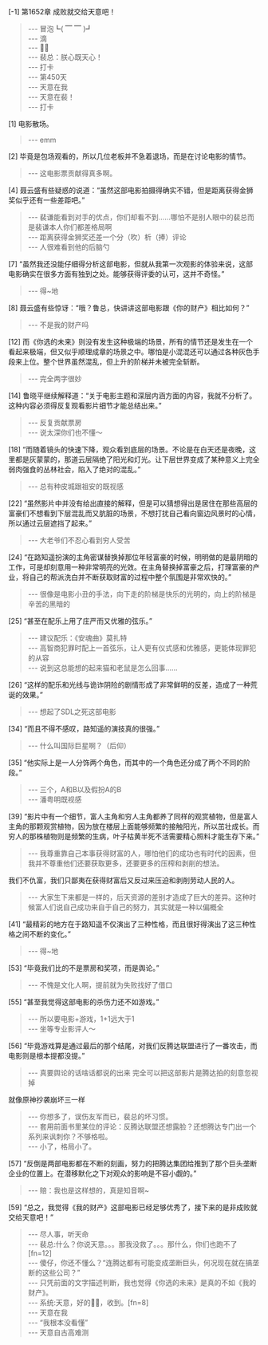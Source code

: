 
[-1] 第1652章 成败就交给天意吧！
>--- 冒泡┗( ▔ ▔ )┛<br>
>--- 滴<br>
>--- 🐾👣<br>
>--- 裴总：朕心既天心！<br>
>--- 打卡<br>
>--- 第450天<br>
>--- 天意在我<br>
>--- 天意在裴！<br>
>--- 打卡<br>

[1] 电影散场。
>--- emm<br>

[2] 毕竟是包场观看的，所以几位老板并不急着退场，而是在讨论电影的情节。
>--- 这电影票贡献得真多啊。<br>

[4] 聂云盛有些疑惑的说道：“虽然这部电影拍摄得确实不错，但是距离获得金狮奖似乎还有一些差距吧。”
>--- 裴谦能看到对手的优点，你们却看不到……哪怕不是别人眼中的裴总而是裴谦本人你们都差格局啊<br>
>--- 距离获得金狮奖还差一个分（吹）析（捧）评论<br>
>--- 人很难看到他的后脑勺<br>

[7] “虽然我还没能仔细得分析这部电影，但就从我第一次观影的体验来说，这部电影确实在很多方面有独到之处。能够获得评委的认可，这并不奇怪。”
>--- 得~地<br>

[8] 聂云盛有些惊讶：“哦？鲁总，快讲讲这部电影跟《你的财产》相比如何？”
>--- 不是我的财产吗<br>

[12] 而《你选的未来》则没有发生这种极端的场景，所有的情节还是发生在一个看起来极端，但又似乎顺理成章的场景之中。哪怕是小混混还可以通过各种灰色手段来上位。整个世界虽然混乱，但上升的阶梯并未被完全斩断。
>--- 完全两字很妙<br>

[14] 鲁晓平继续解释道：“关于电影主题和深层内涵方面的内容，我就不分析了。这种内容必须得反复观看影片细节才能总结出来。”
>--- 反复贡献票房<br>
>--- 说太深你们也不懂～<br>

[18] “而随着镜头的快速下降，观众看到底层的场景。不论是在白天还是夜晚，这里都是灰蒙蒙的，那道云层隔绝了阳光和灯光。让下层世界变成了某种意义上完全弱肉强食的丛林社会，陷入了绝对的混乱。”
>--- 总有种皮城跟祖安的既视感<br>

[22] “虽然影片中并没有给出直接的解释，但是可以猜想得出是居住在那些高层的富豪们不想看到下层混乱而又肮脏的场景，不想打扰自己看向窗边风景时的心情，所以通过云层遮挡了起来。”
>--- 大老爷们不忍心看到穷人受苦<br>

[24] “在路知遥扮演的主角密谋替换掉那位年轻富豪的时候，明明做的是最阴暗的工作，可是却刻意用一种非常明亮的光效。在主角替换掉富豪之后，打理富豪的产业，将自己的帮派洗白并不断获取财富的过程中整个氛围是非常欢快的。”
>--- 很像是电影小丑的手法，向下走的阶梯是快乐的光明的，向上的阶梯是辛苦的黑暗的<br>

[25] “甚至在配乐上用了庄严而又优雅的弦乐。”
>--- 建议配乐：《安魂曲》莫扎特<br>
>--- 高智商犯罪时配上一首弦乐，让人更有仪式感和优雅感，更能体现罪犯的从容<br>
>--- 说到这总能想的起来猫和老鼠是怎么回事……<br>

[26] “这样的配乐和光线与诡诈阴险的剧情形成了非常鲜明的反差，造成了一种荒诞的效果。”
>--- 想起了SDL之死这部电影<br>

[34] “而且不得不感叹，路知遥的演技真的很强。”
>--- 什么叫国际巨星啊？（后仰）<br>

[35] “他实际上是一人分饰两个角色，而其中的一个角色还分成了两个不同的阶段。”
>--- 三个，A和B以及假扮A的B<br>
>--- 潘粤明既视感<br>

[39] “影片中有一个细节，富人主角和穷人主角都养了同样的观赏植物，但是富人主角的那颗观赏植物，因为放在楼层上面能够频繁的接触阳光，所以茁壮成长。而穷人的那株植物则是频繁的生病，叶子枯黄半死不活需要精心照料才能生存下来。”
>--- 我尊重靠自己本事获得财富的人，哪怕他们的成功也有时代的因素，但我并不尊重他们还要获取更多，还要更多的压榨和剥削的想法。

我们不仇富，我们只鄙夷在获得财富后又反过来压迫和剥削劳动人民的人。<br>
>--- 大家生下来都是一样的，后天资源的差别才造成了巨大的差异。这种时候富人们说自己成功来自于自己的努力，其实就是一种以偏概全<br>

[41] “最精彩的地方在于路知遥不仅演出了三种性格，而且很好得演出了这三种性格之间不断的变化。”
>--- 得~地<br>

[53] “毕竟我们比的不是票房和奖项，而是舆论。”
>--- 不愧是文化人啊，提前就为失败找好了借口<br>

[55] “甚至我觉得这部电影的杀伤力还不如游戏。”
>--- 所以要电影+游戏，1+1远大于1<br>
>--- 坐等专业影评人～<br>

[56] “毕竟游戏算是通过最后的那个结尾，对我们反腾达联盟进行了一番攻击，而电影则是根本提都没提。”
>--- 真要舆论的话啥话都说的出来
完全可以把这部影片是腾达拍的刻意忽视掉

就像原神抄袭崩坏三一样<br>
>--- 你想多了，误伤友军而已，裴总的坏习惯。<br>
>--- 套用前面书里某位的评论：反腾达联盟还想露脸？还想腾达专门出一个系列来讽刺你？不够格啦。<br>
>--- 小了，格局小了。<br>

[57] “反倒是两部电影都在不断的刻画，努力的把腾达集团给推到了那个巨头垄断企业的位置上。在潜移默化之下对观众的影响是不容小觑的。”
>--- 赔：我也是这样想的，真是知音啊~<br>

[59] “总之，我觉得《我的财产》这部电影已经足够优秀了，接下来的是非成败就交给天意吧！”
>--- 尽人事，听天命<br>
>--- 裴总:什么？你说天意。。。那我没救了。。。那什么，你们也跑不了[fn=12]<br>
>--- 傻仔，你还不懂么？“连腾达都有可能变成垄断巨头，何况现在就在搞垄断的这些公司？”<br>
>--- 只凭前面的文字描述判断，我也觉得《你选的未来》是真的不如《我的财产》。<br>
>--- 系统:天意，好的👌🏻，收到。[fn=8]<br>
>--- 天意在我<br>
>--- “我根本没看懂”<br>
>--- 天意自古高难测<br>
